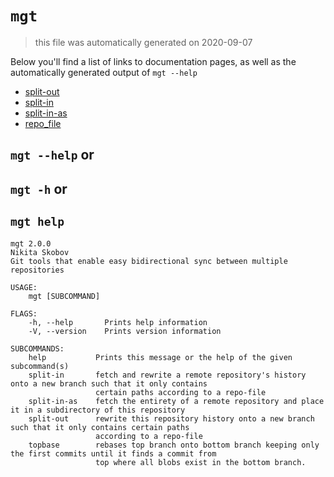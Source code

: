 # `mgt`

> this file was automatically generated on 2020-09-07

Below you'll find a list of links to documentation pages, as well as the
automatically generated output of `mgt --help`


* [split-out](./split-out.md)
* [split-in](./split-in.md)
* [split-in-as](./split-in-as.md)
* [repo_file](./repo_file.md)

## `mgt --help` or
## `mgt -h` or
## `mgt help`

```
mgt 2.0.0
Nikita Skobov
Git tools that enable easy bidirectional sync between multiple repositories

USAGE:
    mgt [SUBCOMMAND]

FLAGS:
    -h, --help       Prints help information
    -V, --version    Prints version information

SUBCOMMANDS:
    help           Prints this message or the help of the given subcommand(s)
    split-in       fetch and rewrite a remote repository's history onto a new branch such that it only contains
                   certain paths according to a repo-file
    split-in-as    fetch the entirety of a remote repository and place it in a subdirectory of this repository
    split-out      rewrite this repository history onto a new branch such that it only contains certain paths
                   according to a repo-file
    topbase        rebases top branch onto bottom branch keeping only the first commits until it finds a commit from
                   top where all blobs exist in the bottom branch.
```

